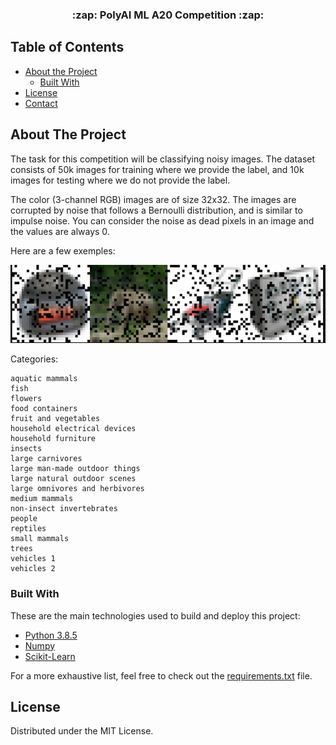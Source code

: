 



<p align="center">

  <h3 align="center"> :zap: PolyAI ML A20 Competition :zap:</h3>
  

## Table of Contents

* [About the Project](#about-the-project)
  * [Built With](#built-with)
* [License](#license)
* [Contact](#contact)




## About The Project

The task for this competition will be classifying noisy images. The dataset consists of 50k images for training where we provide the label, and 10k images for testing where we do not provide the label.

The color (3-channel RGB) images are of size 32x32. The images are corrupted by noise that follows a Bernoulli distribution, and is similar to impulse noise. You can consider the noise as dead pixels in an image and the values are always 0.

Here are a few exemples:

![alt text](https://github.com/MamadouBarri/Kaggle-ML-A20/blob/main/e.PNG?raw=true)

Categories:

```
aquatic mammals
fish
flowers
food containers
fruit and vegetables
household electrical devices
household furniture
insects
large carnivores
large man-made outdoor things
large natural outdoor scenes
large omnivores and herbivores
medium mammals
non-insect invertebrates
people
reptiles
small mammals
trees
vehicles 1
vehicles 2
```

### Built With

These are the main technologies used to build and deploy this project:
* [Python 3.8.5](https://www.python.org/)
* [Numpy](https://numpy.org/)
* [Scikit-Learn](https://scikit-learn.org/stable/)


For a more exhaustive list, feel free to check out the [requirements.txt](https://github.com/MamadouBarri/Kaggle-ML-A20/blob/main/requirements.txt) file.



## License

Distributed under the MIT License.


